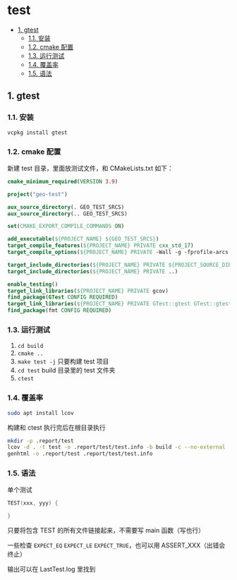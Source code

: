 # test

- [1. gtest](#1-gtest)
  - [1.1. 安装](#11-安装)
  - [1.2. cmake 配置](#12-cmake-配置)
  - [1.3. 运行测试](#13-运行测试)
  - [1.4. 覆盖率](#14-覆盖率)
  - [1.5. 语法](#15-语法)

## 1. gtest

### 1.1. 安装

`vcpkg install gtest`

### 1.2. cmake 配置

新建 test 目录，里面放测试文件，和 CMakeLists.txt 如下：

```cmake
cmake_minimum_required(VERSION 3.9)

project("geo-test")

aux_source_directory(. GEO_TEST_SRCS)
aux_source_directory(.. GEO_TEST_SRCS)

set(CMAKE_EXPORT_COMPILE_COMMANDS ON)

add_executable(${PROJECT_NAME} ${GEO_TEST_SRCS})
target_compile_features(${PROJECT_NAME} PRIVATE cxx_std_17)
target_compile_options(${PROJECT_NAME} PRIVATE -Wall -g -fprofile-arcs -ftest-coverage)

target_include_directories(${PROJECT_NAME} PRIVATE ${PROJECT_SOURCE_DIR})
target_include_directories(${PROJECT_NAME} PRIVATE ..)

enable_testing()
target_link_libraries(${PROJECT_NAME} PRIVATE gcov)
find_package(GTest CONFIG REQUIRED)
target_link_libraries(${PROJECT_NAME} PRIVATE GTest::gtest GTest::gtest_main GTest::gmock GTest::gmock_main)
find_package(fmt CONFIG REQUIRED)
```

### 1.3. 运行测试

1. `cd build`
2. `cmake ..`
3. `make test -j` 只要构建 test 项目
4. `cd test` build 目录里的 test 文件夹
5. `ctest`

### 1.4. 覆盖率

```sh
sudo apt install lcov
```

构建和 ctest 执行完后在根目录执行

```sh
mkdir -p .report/test
lcov -d . -t test -o .report/test/test.info -b build -c --no-external
genhtml -o .report/test .report/test/test.info
```

### 1.5. 语法

单个测试

```cpp
TEST(xxx, yyy) {

}
```

只要将包含 TEST 的所有文件链接起来，不需要写 main 函数（写也行）

一些检查 `EXPECT_EQ` `EXPECT_LE` `EXPECT_TRUE`，也可以用 ASSERT_XXX（出错会终止）

输出可以在 LastTest.log 里找到
